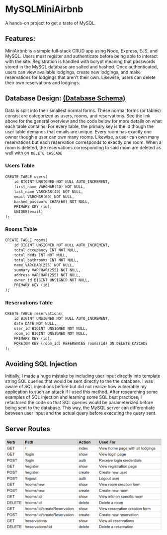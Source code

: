 # MySQLMiniAirbnb

A hands-on project to get a taste of MySQL.

<h2>Features:</h2>

MiniAirbnb is a simple full-stack CRUD app using Node, Express, EJS, and MySQL. Users must register and authenticate before being able to interact with the site.
Registration is handled with bcrypt meaning that passwords stored in the MySQL database are salted and hashed. Once authenticated, users can view available lodgings, create new lodgings, and make reservations for lodgings that aren't their own. Likewise, users can delete their own reservations and lodgings. 

<h2>Database Design: <a href="https://drawsql.app/mysqlhobby/diagrams/miniairbnb#">(Database Schema)</a></h2>

Data is split into their smallest normal forms. These normal forms (or tables) consist are categorized as users, rooms, and reservations. See the link above for the general overview and the code below for more details on what each table contains. For every table, the primary key is the id though the user table demands that emails are unique. Every room has exactly one owner though a user can own many rooms. Likewise, a user can own many reservations but each reservation corresponds to exactly one room. When a room is deleted, the reservations corresponding to said room are deleted as well with `ON DELETE CASCADE`

<h3>Users Table</h3>

```
CREATE TABLE users(
    id BIGINT UNSIGNED NOT NULL AUTO_INCREMENT,
    first_name VARCHAR(40) NOT NULL,
    last_name VARCHAR(40) NOT NULL,
    email VARCHAR(60) NOT NULL,
    hashed_password CHAR(60) NOT NULL,
    PRIMARY KEY (id),
    UNIQUE(email)
);
```

<h3>Rooms Table</h3>

```
CREATE TABLE rooms(
    id BIGINT UNSIGNED NOT NULL AUTO_INCREMENT,
    total_occupancy INT NOT NULL,
    total_beds INT NOT NULL,
    total_bathrooms INT NOT NULL,
    name VARCHAR(255) NOT NULL,
    summary VARCHAR(255) NOT NULL,
    address VARCHAR(255) NOT NULL,
    owner_id BIGINT UNSIGNED NOT NULL,
    PRIMARY KEY (id)
);
```

<h3>Reservations Table</h3>

```
CREATE TABLE reservations(
    id BIGINT UNSIGNED NOT NULL AUTO_INCREMENT,
    date DATE NOT NULL,
    user_id BIGINT UNSIGNED NOT NULL,
    room_id BIGINT UNSIGNED NOT NULL,
    PRIMARY KEY (id),
    FOREIGN KEY (room_id) REFERENCES rooms(id) ON DELETE CASCADE
);
```

<h2>Avoiding SQL Injection</h2>

Initially, I made a huge mistake by including user input directly into template string SQL queries that would be sent directly to the the database. 
I was aware of SQL injections before but did not realize how vulnerable my application to such an attack if I used this method. After researching some examples of SQL injection and learning some SQL best practices,
I refactored the code so that SQL queries would be parameterized before being sent to the database. This way, the MySQL server can differentiate
between user input and the actual query before executing the query sent.

<h2>Server Routes</h2>

![ROUTES](./routes.PNG)
